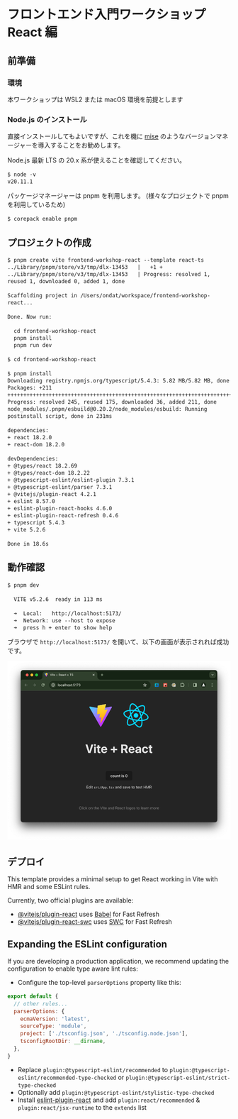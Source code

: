 # フロントエンド入門ワークショップ React 編

## 前準備

### 環境

本ワークショップは WSL2 または macOS 環境を前提とします

### Node.js のインストール

直接インストールしてもよいですが、これを機に [mise](https://mise.jdx.dev/getting-started.html) のようなバージョンマネージャーを導入することをお勧めします。

Node.js 最新 LTS の 20.x 系が使えることを確認してください。

```shell
$ node -v
v20.11.1
```

パッケージマネージャーは pnpm を利用します。
(様々なプロジェクトで pnpm を利用しているため)

```shell
$ corepack enable pnpm
```


## プロジェクトの作成

```shell
$ pnpm create vite frontend-workshop-react --template react-ts
../Library/pnpm/store/v3/tmp/dlx-13453   |   +1 +
../Library/pnpm/store/v3/tmp/dlx-13453   | Progress: resolved 1, reused 1, downloaded 0, added 1, done

Scaffolding project in /Users/ondat/workspace/frontend-workshop-react...

Done. Now run:

  cd frontend-workshop-react
  pnpm install
  pnpm run dev

$ cd frontend-workshop-react

$ pnpm install
Downloading registry.npmjs.org/typescript/5.4.3: 5.82 MB/5.82 MB, done
Packages: +211
++++++++++++++++++++++++++++++++++++++++++++++++++++++++++++++++++++++++++++++++++++++++++++++++++++++++++++++++++++++++++++++++++++++++++++++++++++++++++++++++++++++++++++++++++
Progress: resolved 245, reused 175, downloaded 36, added 211, done
node_modules/.pnpm/esbuild@0.20.2/node_modules/esbuild: Running postinstall script, done in 231ms

dependencies:
+ react 18.2.0
+ react-dom 18.2.0

devDependencies:
+ @types/react 18.2.69
+ @types/react-dom 18.2.22
+ @typescript-eslint/eslint-plugin 7.3.1
+ @typescript-eslint/parser 7.3.1
+ @vitejs/plugin-react 4.2.1
+ eslint 8.57.0
+ eslint-plugin-react-hooks 4.6.0
+ eslint-plugin-react-refresh 0.4.6
+ typescript 5.4.3
+ vite 5.2.6

Done in 18.6s
```

## 動作確認

```shell
$ pnpm dev

  VITE v5.2.6  ready in 113 ms

  ➜  Local:   http://localhost:5173/
  ➜  Network: use --host to expose
  ➜  press h + enter to show help
```  

ブラウザで `http://localhost:5173/` を開いて、以下の画面が表示されれば成功です。

![vite-react.png](img.png)


## デプロイ


This template provides a minimal setup to get React working in Vite with HMR and some ESLint rules.

Currently, two official plugins are available:

- [@vitejs/plugin-react](https://github.com/vitejs/vite-plugin-react/blob/main/packages/plugin-react/README.md) uses [Babel](https://babeljs.io/) for Fast Refresh
- [@vitejs/plugin-react-swc](https://github.com/vitejs/vite-plugin-react-swc) uses [SWC](https://swc.rs/) for Fast Refresh

## Expanding the ESLint configuration

If you are developing a production application, we recommend updating the configuration to enable type aware lint rules:

- Configure the top-level `parserOptions` property like this:

```js
export default {
  // other rules...
  parserOptions: {
    ecmaVersion: 'latest',
    sourceType: 'module',
    project: ['./tsconfig.json', './tsconfig.node.json'],
    tsconfigRootDir: __dirname,
  },
}
```

- Replace `plugin:@typescript-eslint/recommended` to `plugin:@typescript-eslint/recommended-type-checked` or `plugin:@typescript-eslint/strict-type-checked`
- Optionally add `plugin:@typescript-eslint/stylistic-type-checked`
- Install [eslint-plugin-react](https://github.com/jsx-eslint/eslint-plugin-react) and add `plugin:react/recommended` & `plugin:react/jsx-runtime` to the `extends` list
